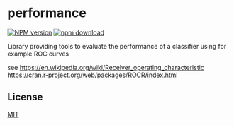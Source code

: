 # performance

[![NPM version][npm-image]][npm-url]
[![npm download][download-image]][download-url]

Library providing tools to evaluate the performance of a classifier using for example ROC curves

see https://en.wikipedia.org/wiki/Receiver_operating_characteristic
https://cran.r-project.org/web/packages/ROCR/index.html

## License

[MIT](./LICENSE)

[npm-image]: https://img.shields.io/npm/v/ml-performance.svg?style=flat-square
[npm-url]: https://npmjs.org/package/ml-performance
[download-image]: https://img.shields.io/npm/dm/ml-performance.svg?style=flat-square
[download-url]: https://npmjs.org/package/ml-performance
